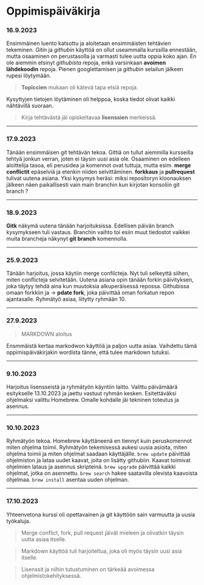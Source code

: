 # Oppimispäiväkirja

### 16.9.2023
Ensimmäinen luento katsottu ja aloitetaan ensimmäisten tehtävien tekeminen. *Gitin* ja *githubin* käyttöä on ollut useammalla kurssilla ennestään, mutta osaaminen on perustasolla ja varmasti tulee uutta oppia koko ajan. En ole aiemmin etsinyt *githubista* repoja, enkä varsinkaan **avoimen lähdekoodin** repoja. Pienen googlettamisen ja *githubin* selailun jälkeen rupesi löytymään. 

>**Topiccien** mukaan oli kätevä tapa etsiä repoja.

Kysyttyjen tietojen löytäminen oli helppoa, koska tiedot olivat kaikki nähtävillä suoraan. 

>Kirja tehtävästä jäi opiskeltavaa **lisenssien** merkeissä.

---

### 17.9.2023 
Tänään ensimmäisen git tehtävän tekoa. Gittiä on tullut aiemmilla kursseilla tehtyä jonkun verran, joten ei täysin uusi asia ole. Osaaminen on edelleen aloittelija tasoa, eli perusidea ja komennot ovat tuttuja, mutta esim. **merge conflictit** epäselviä ja etenkin niiden selvittäminen. **forkkaus** ja **pullrequest** tulivat uutena asiana. Yksi kysymys heräsi: miksi repositoryn kloonauksen jälkeen näen paikallisesti vain main branchin kun kirjotan konsoliin git branch ?

---

### 18.9.2023
**Gitk** näkymä uutena tänään harjoituksissa. Edellisen päivän branch kysymykseen tuli vastaus. Branchin vaihto toi esiin muut tiedostot vaikkei muita brancheja näkynyt **git branch** komennolla.  

---

### 25.9.2023

Tänään harjoitus, jossa käytiin merge confilcteja. Nyt tuli selkeyttä siihen, miten conflicteja selvitetään. Uutena asiana opin tänään forkin päivityksen, joka täytyy tehdä aina kun muutoksia alkuperäisessä repossa. Githubissa omaan forkkiin ja -> **pdate fork**, joka päivittää oman forkatun repon ajantasalle. Ryhmätyö asiaa, liitytty ryhmään 10.

---

### 27.9.2023
> MARKDOWN aloitus

Ensmmäistä kertaa markodwon käyttöä ja paljon uutta asiaa. Vaihdettu tämä oppimispäiväkirjakin wordista tänne, että tulee markdown tutuksi.

---

### 9.10.2023 

Harjoitus lisensseistä ja ryhmätyön käyntiin laitto. Valittu päivämäärä esitykselle 13.10.2023 ja jaettu vastuut ryhmän kesken. Esitettäväksi ohjelmaksi valittu Homebrew. Omalle kohdalle jäi tekninen toteutus ja asennus. 

---

### 10.10.2023
Ryhmätyön tekoa. Homebrew käyttäneenä en tiennyt kuin peruskomennot miten ohjelma toimii. Ryhmätyön tekemisessä aukesi uusia asioita, miten ohjelma toimii ja miten ohjelmat saadaan käyttäjälle. `brew update` päivittää ohjelmiston ja lataa uudet kaavat, joita on lisätty githubiin. Kaavat toimivat ohjelmien lataus ja asennus skripteinä. `brew upgrade` päivittää kaikki ohjelmat, jotka on asennettu. `brew search` hakee saatavilla olevista kaavoista ohjelmaa. `brew install` asentaa uuden ohjelman. 

---

### 17.10.2023

Yhteenvetona kurssi oli opettavainen ja git käyttöön sain varmuutta ja uusia työkaluja. 
> Merge conflict, fork, pull request jäivät mieleen ja olivatkin täysin uutta asiaa itselle. 

> Markdown käyttöä tuli harjoiteltua, joka oli myös täysin uusi asia itselle.

> Lisenssit ja niihin tutustuminen on tärkeää avoimessa ohjelmistokehityksessä. 